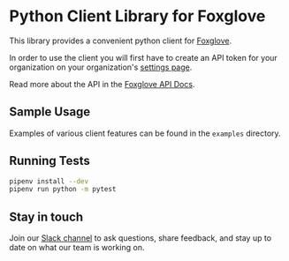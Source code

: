 # Python Client Library for Foxglove

This library provides a convenient python client for [Foxglove](https://foxglove.dev/).

In order to use the client you will first have to create an API token for your organization on your organization's [settings page](https://app.foxglove.dev/~/settings).

Read more about the API in the [Foxglove API Docs](https://docs.foxglove.dev/api/).

## Sample Usage

Examples of various client features can be found in the `examples` directory.

## Running Tests

```bash
pipenv install --dev
pipenv run python -m pytest
```

## Stay in touch

Join our [Slack channel](https://foxglove.dev/slack) to ask questions, share feedback, and stay up to date on what our team is working on.

